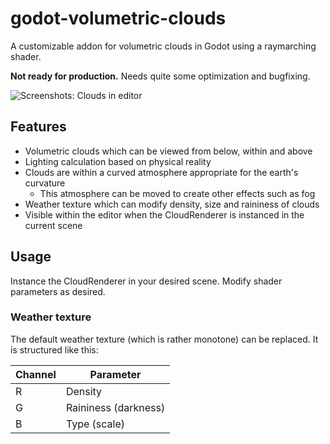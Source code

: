 # godot-volumetric-clouds

A customizable addon for volumetric clouds in Godot using a raymarching shader.

__Not ready for production.__ Needs quite some optimization and bugfixing.

![Screenshots: Clouds in editor](https://github.com/kb173/godot-volumetric-clouds/blob/master/screenshot.png)

## Features

- Volumetric clouds which can be viewed from below, within and above
- Lighting calculation based on physical reality
- Clouds are within a curved atmosphere appropriate for the earth's curvature
  - This atmosphere can be moved to create other effects such as fog
- Weather texture which can modify density, size and raininess of clouds
- Visible within the editor when the CloudRenderer is instanced in the current scene

## Usage

Instance the CloudRenderer in your desired scene. Modify shader parameters as desired.

### Weather texture

The default weather texture (which is rather monotone) can be replaced. It is structured like this:

| Channel | Parameter |
| --- | --- |
| R | Density |
| G | Raininess (darkness) |
| B | Type (scale) |
